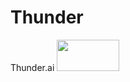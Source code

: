 # Thunder
Thunder.ai
<img src="https://user-images.githubusercontent.com/89540931/175570529-49808986-328a-4807-a28c-d923b08e72fe.svg" width=100 height=50></img>
